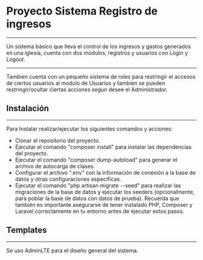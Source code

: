 # Proyecto Sistema Registro de ingresos
***
Un sistema básico que lleva el control de los ingresos y gastos generados en una iglesia, cuenta con dos modulos, registros y usuarios con Login y Logout.
***
Tambien cuenta con un pequeño sistema de roles para restringir el accesos de ciertos usuarios al modulo de Usuarios y tambien se pueden restringir/ocultar ciertas acciones
segun desee el Administrador.

## Instalación
***
Para Instalar realizar/ejecutar los siguientes comandos y acciones:
- Clonar el repositorio del proyecto.
- Ejecutar el comando "composer install" para instalar las dependencias del proyecto.
- Ejecutar el comando "composer dump-autoload" para generar el archivo de autocarga de clases.
- Configurar el archivo ".env" con la información de conexión a la base de datos y otras configuraciones específicas.
- Ejecutar el comando "php artisan migrate --seed" para realizar las migraciones de la base de datos y ejecutar los seeders     (opcionalmente, para poblar la base de datos con datos de prueba).
Recuerda que también es importante asegurarse de tener instalado PHP, Composer y Laravel correctamente en tu entorno antes de ejecutar estos pasos.

## Templates
***
Se uso AdminLTE para el diseño general del sistema.

